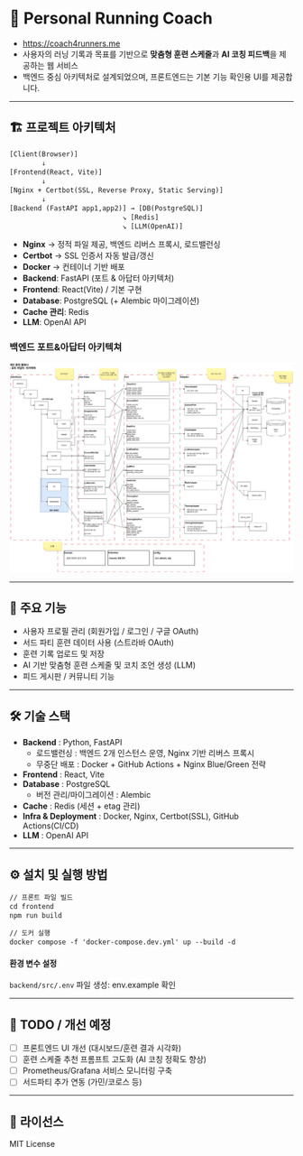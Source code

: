 # 🏃 Personal Running Coach

- https://coach4runners.me
- 사용자의 러닝 기록과 목표를 기반으로 **맞춤형 훈련 스케줄**과 **AI 코칭 피드백**을 제공하는 웹 서비스 
- 백엔드 중심 아키텍처로 설계되었으며, 프론트엔드는 기본 기능 확인용 UI를 제공합니다.  

---

## 🏗️ 프로젝트 아키텍처
```
[Client(Browser)]
        ↓
[Frontend(React, Vite)] 
        ↓
[Nginx + Certbot(SSL, Reverse Proxy, Static Serving)]
        ↓
[Backend (FastAPI app1,app2)] → [DB(PostgreSQL)]
                            ↘ [Redis]
                            ↘ [LLM(OpenAI)]
```  
- **Nginx** → 정적 파일 제공, 백엔드 리버스 프록시,  로드밸런싱
- **Certbot** → SSL 인증서 자동 발급/갱신
- **Docker** → 컨테이너 기반 배포
- **Backend**: FastAPI (포트 & 아답터 아키텍처)
- **Frontend**: React(Vite) / 기본 구현
- **Database**: PostgreSQL (+ Alembic 마이그레이션)
- **Cache 관리**: Redis
- **LLM**: OpenAI API

### 백엔드 포트&아답터 아키텍쳐
![백엔드구조](backend/doc/structure_final.jpg)



---

## 📌 주요 기능
- 사용자 프로필 관리 (회원가입 / 로그인 / 구글 OAuth)
- 서드 파티 훈련 데이터 사용 (스트라바 OAuth)
- 훈련 기록 업로드 및 저장
- AI 기반 맞춤형 훈련 스케줄 및 코치 조언 생성 (LLM)
- 피드 게시판 / 커뮤니티 기능
---



## 🛠️ 기술 스택
- **Backend** : Python, FastAPI
  - 로드밸런싱 : 백엔드 2개 인스턴스 운영, Nginx 기반 리버스 프록시
  - 무중단 배포 : Docker + GitHub Actions + Nginx Blue/Green 전략
- **Frontend** : React, Vite
- **Database** : PostgreSQL
  - 버전 관리/마이그레이션 : Alembic
- **Cache** : Redis (세션 + etag 관리)
- **Infra & Deployment** : Docker, Nginx, Certbot(SSL), GitHub Actions(CI/CD)
- **LLM** : OpenAI API

---

## ⚙️ 설치 및 실행 방법
```
// 프론트 파일 빌드
cd frontend
npm run build

```
```
// 도커 실행
docker compose -f 'docker-compose.dev.yml' up --build -d
```


#### 환경 변수 설정
`backend/src/.env` 파일 생성: env.example 확인


---

## 🚀 TODO / 개선 예정
- [ ] 프론트엔드 UI 개선 (대시보드/훈련 결과 시각화)
- [ ] 훈련 스케줄 추천 프롬프트 고도화 (AI 코칭 정확도 향상)
- [ ] Prometheus/Grafana 서비스 모니터링 구축
- [ ] 서드파티 추가 연동 (가민/코로스 등)
---

## 📄 라이선스
MIT License
